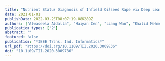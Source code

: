 ```yaml
---
title: "Nutrient Status Diagnosis of Infield Oilseed Rape via Deep Learning-Enabled Dynamic Model (IEEE Trans. Ind. Informatics, 2021)"
date: 2021-01-01
publishDate: 2022-03-23T08:07:19.086289Z
authors: ["Alwaseela Abdalla", "Haiyan Cen", "Liang Wan", "Khalid Mehmood", "Yong He"]
publication_types: ["2"]
abstract: ""
featured: false
publication: "*IEEE Trans. Ind. Informatics*"
url_pdf: "https://doi.org/10.1109/TII.2020.3009736"
doi: "10.1109/TII.2020.3009736"
---
```


